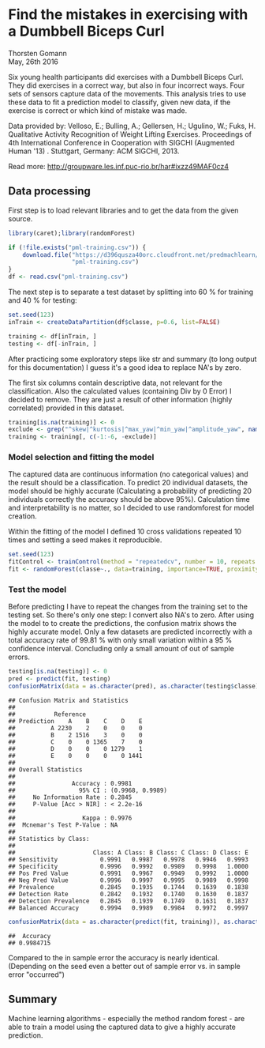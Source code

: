 # Find the mistakes in exercising with a Dumbbell Biceps Curl
Thorsten Gomann  
May, 26th 2016  

Six young health participants did exercises with a Dumbbell Biceps Curl. They did exercises in a correct way, but also in four incorrect ways. Four sets of sensors capture data of the movements. This analysis tries to use these data to fit a prediction model to classify, given new data, if the exercise is correct or which kind of mistake was made.

Data provided by:
Velloso, E.; Bulling, A.; Gellersen, H.; Ugulino, W.; Fuks, H. Qualitative Activity Recognition of Weight Lifting Exercises. Proceedings of 4th International Conference in Cooperation with SIGCHI (Augmented Human '13) . Stuttgart, Germany: ACM SIGCHI, 2013. 

Read more: http://groupware.les.inf.puc-rio.br/har#ixzz49MAF0cz4


## Data processing
First step is to load relevant libraries and to get the data from the given source.

```r
library(caret);library(randomForest)

if (!file.exists("pml-training.csv")) {
    download.file("https://d396qusza40orc.cloudfront.net/predmachlearn/pml-training.csv", 
                  "pml-training.csv")
}
df <- read.csv("pml-training.csv")
```
The next step is to separate a test dataset by splitting into 60 % for training and 40 % for testing:

```r
set.seed(123)
inTrain <- createDataPartition(df$classe, p=0.6, list=FALSE)

training <- df[inTrain, ]
testing <- df[-inTrain, ]
```
After practicing some exploratory steps like str and summary (to long output for this documentation) I guess it's a good idea to replace NA's by zero. 

The first six columns contain descriptive data, not relevant for the classification.
Also the calculated values (containing Div by 0 Error) I decided to remove. They are just a result of other information (highly correlated) provided in this dataset.


```r
training[is.na(training)] <- 0
exclude <- grep("^skew|^kurtosis|^max_yaw|^min_yaw|^amplitude_yaw", names(df))
training <- training[, c(-1:-6, -exclude)]
```

### Model selection and fitting the model
The captured data are continuous information (no categorical values) and the result should be a classification. To predict 20 individual datasets, the model should be highly accurate (Calculating a probability of predicting 20 individuals correctly the accuracy should be above 95%).
Calculation time and interpretability is no matter, so I decided to use randomforest for model creation.

Within the fitting of the model I defined 10 cross validations repeated 10 times and setting a seed makes it reproducible.

```r
set.seed(123)
fitControl <- trainControl(method = "repeatedcv", number = 10, repeats = 10)
fit <- randomForest(classe~., data=training, importance=TRUE, proximity=TRUE, trControl = fitControl)
```

### Test the model
Before predicting I have to repeat the changes from the training set to the testing set. So there's only one step: I convert also NA's to zero. After using the model to to create the predictions, the confusion matrix shows the highly accurate model. Only a few datasets are predicted incorrectly with a total accuracy rate of 99.81 % with only small variation within a 95 % confidence interval. Concluding only a small amount of out of sample errors.

```r
testing[is.na(testing)] <- 0
pred <- predict(fit, testing)
confusionMatrix(data = as.character(pred), as.character(testing$classe))
```

```
## Confusion Matrix and Statistics
## 
##           Reference
## Prediction    A    B    C    D    E
##          A 2230    2    0    0    0
##          B    2 1516    3    0    0
##          C    0    0 1365    7    0
##          D    0    0    0 1279    1
##          E    0    0    0    0 1441
## 
## Overall Statistics
##                                           
##                Accuracy : 0.9981          
##                  95% CI : (0.9968, 0.9989)
##     No Information Rate : 0.2845          
##     P-Value [Acc > NIR] : < 2.2e-16       
##                                           
##                   Kappa : 0.9976          
##  Mcnemar's Test P-Value : NA              
## 
## Statistics by Class:
## 
##                      Class: A Class: B Class: C Class: D Class: E
## Sensitivity            0.9991   0.9987   0.9978   0.9946   0.9993
## Specificity            0.9996   0.9992   0.9989   0.9998   1.0000
## Pos Pred Value         0.9991   0.9967   0.9949   0.9992   1.0000
## Neg Pred Value         0.9996   0.9997   0.9995   0.9989   0.9998
## Prevalence             0.2845   0.1935   0.1744   0.1639   0.1838
## Detection Rate         0.2842   0.1932   0.1740   0.1630   0.1837
## Detection Prevalence   0.2845   0.1939   0.1749   0.1631   0.1837
## Balanced Accuracy      0.9994   0.9989   0.9984   0.9972   0.9997
```

```r
confusionMatrix(data = as.character(predict(fit, training)), as.character(training$classe))$overall[1]
```

```
##  Accuracy 
## 0.9984715
```
Compared to the in sample error the accuracy is nearly identical. (Depending on the seed even a better out of sample error vs. in sample error "occurred")

## Summary
Machine learning algorithms - especially the method random forest - are able to train a model using the captured data to give a highly accurate prediction.
